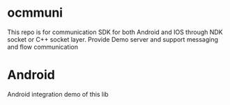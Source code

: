 # ocmmuni
This repo is for communication SDK for both Android and IOS through NDK socket or C++ socket layer. Provide Demo server and support messaging and flow communication

# Android
Android integration demo of this lib
